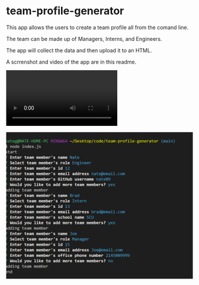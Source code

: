 # team-profile-generator


This app allows the users to create a team profile all from the comand line.

The team can be made up of Managers, Interns, and Engineers.

The app will collect the data and then upload it to an HTML. 

A scrrenshot and video of the app are in this readme. 

![Video Demo](.//assests/video.mp4)




![screenshot](.//assests/screenshot.PNG)
